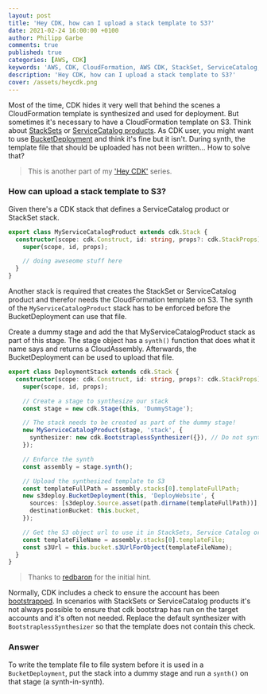 ```yaml
---
layout: post
title: 'Hey CDK, how can I upload a stack template to S3?'
date: 2021-02-24 16:00:00 +0100
author: Philipp Garbe
comments: true
published: true
categories: [AWS, CDK]
keywords: 'AWS, CDK, CloudFormation, AWS CDK, StackSet, ServiceCatalog, S3'
description: 'Hey CDK, how can I upload a stack template to S3?'
cover: /assets/heycdk.png
---
```


Most of the time, CDK hides it very well that behind the scenes a CloudFormation template is synthesized and used for deployment. But sometimes it's necessary to have a CloudFormation template on S3. Think about [StackSets](https://docs.aws.amazon.com/AWSCloudFormation/latest/UserGuide/aws-resource-cloudformation-stackset.html#cfn-cloudformation-stackset-templateurl) or [ServiceCatalog products](https://docs.aws.amazon.com/AWSCloudFormation/latest/UserGuide/aws-properties-servicecatalog-cloudformationproduct-provisioningartifactproperties.html#cfn-servicecatalog-cloudformationproduct-provisioningartifactproperties-info). As CDK user, you might want to use [BucketDeployment](https://docs.aws.amazon.com/cdk/api/latest/docs/aws-s3-deployment-readme.html) and think it's fine but it isn't. During synth, the template file that should be uploaded has not been written... How to solve that?

> This is another part of my ['Hey CDK'](https://garbe.io/category/cdk/) series.

### How can upload a stack template to S3?

Given there's a CDK stack that defines a ServiceCatalog product or StackSet stack.

```ts
export class MyServiceCatalogProduct extends cdk.Stack {
  constructor(scope: cdk.Construct, id: string, props?: cdk.StackProps) {
    super(scope, id, props);

    // doing aweseome stuff here
  }
}
```

Another stack is required that creates the StackSet or ServiceCatalog product and therefor needs the CloudFormation template on S3. The synth of the `MyServiceCatalogProduct` stack has to be enforced before the BucketDeployment can use that file.

Create a dummy stage and add the that MyServiceCatalogProduct stack as part of this stage. The stage object has a `synth()` function that does what it name says and returns a CloudAssembly. Afterwards, the BucketDeployment can be used to upload that file.

```ts
export class DeploymentStack extends cdk.Stack {
  constructor(scope: cdk.Construct, id: string, props?: cdk.StackProps) {
    super(scope, id, props);

    // Create a stage to synthesize our stack
    const stage = new cdk.Stage(this, 'DummyStage');

    // The stack needs to be created as part of the dummy stage!
    new MyServiceCatalogProduct(stage, 'stack', {
      synthesizer: new cdk.BootstraplessSynthesizer({}), // Do not synth the bootstrap check
    });

    // Enforce the synth
    const assembly = stage.synth();

    // Upload the synthesized template to S3
    const templateFullPath = assembly.stacks[0].templateFullPath;
    new s3deploy.BucketDeployment(this, 'DeployWebsite', {
      sources: [s3deploy.Source.asset(path.dirname(templateFullPath))],
      destinationBucket: this.bucket,
    });

    // Get the S3 object url to use it in StackSets, Service Catalog or other stuff
    const templateFileName = assembly.stacks[0].templateFile;
    const s3Url = this.bucket.s3UrlForObject(templateFileName);
  }
}
```

> Thanks to [redbaron](https://github.com/aws/aws-cdk-rfcs/issues/66#issuecomment-754599325) for the initial hint.

Normally, CDK includes a check to ensure the account has been [bootstrapped](https://docs.aws.amazon.com/cdk/latest/guide/bootstrapping.html). In scenarios with StackSets or ServiceCatalog products it's not always possible to ensure that cdk bootstrap has run on the target accounts and it's often not needed. Replace the default synthesizer with `BootstraplessSynthesizer` so that the template does not contain this check.

### Answer
To write the template file to file system before it is used in a `BucketDeployment`, put the stack into a dummy stage and run a `synth()` on that stage (a synth-in-synth).
